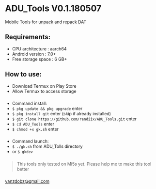 # ADU_Tools V0.1.180507
Mobile Tools for unpack and repack DAT
## Requirements:
- CPU architecture    : aarch64
- Android version     : 7.0+
- Free storage space  : 6 GB+
## How to use:
- Download Termux on Play Store
- Allow Termux to access storage
#####
- Command install:
- `$ pkg update && pkg upgrade` enter 
- `$ pkg install git` enter (skip if already installed)
- `$ git clone https://github.com/rendiix/ADU_Tools.git` enter
- `$ cd ADU_Tools` enter
- `$ chmod +x gk.sh` enter
#####
- Command launch:
- `$ ./gk.sh` from ADU_Tolls directory
-  or `$ gkdev` 
#####
> This tools only tested on Mi5s yet.
> Please help me to make this tool better
##### 
vanzdobz@gmail.com
